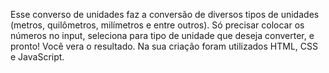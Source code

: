 Esse converso de unidades faz a conversão de diversos tipos de unidades (metros, quilômetros, milímetros e entre outros). Só precisar colocar os números no input, seleciona para tipo de unidade que deseja converter, e pronto! Você vera o resultado. Na sua criação foram utilizados
HTML, CSS e JavaScript.
